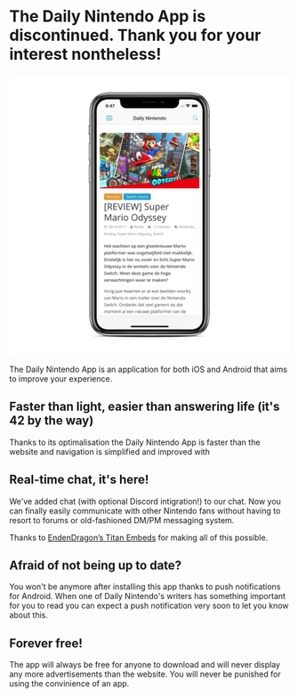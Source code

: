 # The Daily Nintendo App is discontinued. Thank you for your interest nontheless!

![alt text](https://github.com/jelle619/dailynintendoapp/raw/master/siteassets/img/shot-3.png "Article View")

The Daily Nintendo App is an application for both iOS and Android that aims to improve your experience.

## Faster than light, easier than answering life (it's 42 by the way)

Thanks to its optimalisation the Daily Nintendo App is faster than the website and navigation is simplified and improved with 

## Real-time chat, it's here!

We've added chat (with optional Discord intigration!) to our chat. Now you can finally easily communicate with other Nintendo fans without having to resort to forums or old-fashioned DM/PM messaging system.

Thanks to [EndenDragon’s Titan Embeds](https://github.com/TitanEmbeds/Titan) for making all of this possible.

## Afraid of not being up to date?

You won't be anymore after installing this app thanks to push notifications for Android. When one of Daily Nintendo's writers has something important for you to read you can expect a push notification very soon to let you know about this.

## Forever free!

The app will always be free for anyone to download and will never display any more advertisements than the website. You will never be punished for using the convinience of an app.
